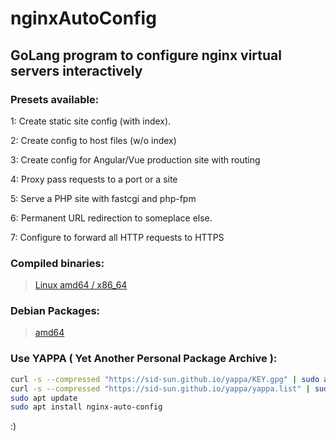 # nginxAutoConfig
## GoLang program to configure nginx virtual servers interactively 

### Presets available:

1: Create static site config (with index).

2: Create config to host files (w/o index)

3: Create config for Angular/Vue production site with routing

4: Proxy pass requests to a port or a site

5: Serve a PHP site with fastcgi and php-fpm

6: Permanent URL redirection to someplace else.

7: Configure to forward all HTTP requests to HTTPS

### Compiled binaries:

> [Linux amd64 / x86_64](https://cdn.sidsun.com/nginxAutoConfig/nginxAutoConfig-linux-amd64)

### Debian Packages:

> [amd64](https://cdn.sidsun.com/nginxAutoConfig/nginx-auto-config_1.1_amd64.deb)

### Use YAPPA ( Yet Another Personal Package Archive ):

```bash
curl -s --compressed "https://sid-sun.github.io/yappa/KEY.gpg" | sudo apt-key add -
curl -s --compressed "https://sid-sun.github.io/yappa/yappa.list" | sudo tee /etc/apt/sources.list.d/yappa.list
sudo apt update
sudo apt install nginx-auto-config
```

:)
